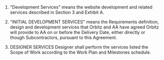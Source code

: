 1. "Development Services" means the website development and related services described in Section 3 and Exhibit A.

2. "INITIAL DEVELOPMENT SERVICES" means the Requirements
definition, design and development services that Orbitz and AA have agreed
Orbitz will provide to AA on or before the Delivery Date, either directly or
though Subcontractors, pursuant to this Agreement.

3. DESIGNER SERVICES Designer shall perform the services listed the Scope of Work according to the Work Plan and Milestones schedule.